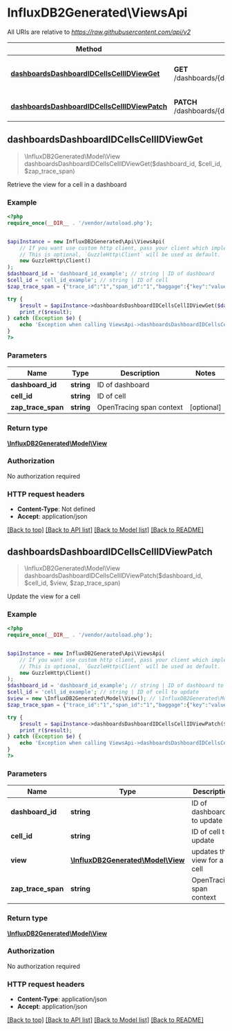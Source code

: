 # InfluxDB2Generated\ViewsApi

All URIs are relative to *https://raw.githubusercontent.com/api/v2*

Method | HTTP request | Description
------------- | ------------- | -------------
[**dashboardsDashboardIDCellsCellIDViewGet**](ViewsApi.md#dashboardsDashboardIDCellsCellIDViewGet) | **GET** /dashboards/{dashboardID}/cells/{cellID}/view | Retrieve the view for a cell in a dashboard
[**dashboardsDashboardIDCellsCellIDViewPatch**](ViewsApi.md#dashboardsDashboardIDCellsCellIDViewPatch) | **PATCH** /dashboards/{dashboardID}/cells/{cellID}/view | Update the view for a cell



## dashboardsDashboardIDCellsCellIDViewGet

> \InfluxDB2Generated\Model\View dashboardsDashboardIDCellsCellIDViewGet($dashboard_id, $cell_id, $zap_trace_span)

Retrieve the view for a cell in a dashboard

### Example

```php
<?php
require_once(__DIR__ . '/vendor/autoload.php');


$apiInstance = new InfluxDB2Generated\Api\ViewsApi(
    // If you want use custom http client, pass your client which implements `GuzzleHttp\ClientInterface`.
    // This is optional, `GuzzleHttp\Client` will be used as default.
    new GuzzleHttp\Client()
);
$dashboard_id = 'dashboard_id_example'; // string | ID of dashboard
$cell_id = 'cell_id_example'; // string | ID of cell
$zap_trace_span = {"trace_id":"1","span_id":"1","baggage":{"key":"value"}}; // string | OpenTracing span context

try {
    $result = $apiInstance->dashboardsDashboardIDCellsCellIDViewGet($dashboard_id, $cell_id, $zap_trace_span);
    print_r($result);
} catch (Exception $e) {
    echo 'Exception when calling ViewsApi->dashboardsDashboardIDCellsCellIDViewGet: ', $e->getMessage(), PHP_EOL;
}
?>
```

### Parameters


Name | Type | Description  | Notes
------------- | ------------- | ------------- | -------------
 **dashboard_id** | **string**| ID of dashboard |
 **cell_id** | **string**| ID of cell |
 **zap_trace_span** | **string**| OpenTracing span context | [optional]

### Return type

[**\InfluxDB2Generated\Model\View**](../Model/View.md)

### Authorization

No authorization required

### HTTP request headers

- **Content-Type**: Not defined
- **Accept**: application/json

[[Back to top]](#) [[Back to API list]](../../README.md#documentation-for-api-endpoints)
[[Back to Model list]](../../README.md#documentation-for-models)
[[Back to README]](../../README.md)


## dashboardsDashboardIDCellsCellIDViewPatch

> \InfluxDB2Generated\Model\View dashboardsDashboardIDCellsCellIDViewPatch($dashboard_id, $cell_id, $view, $zap_trace_span)

Update the view for a cell

### Example

```php
<?php
require_once(__DIR__ . '/vendor/autoload.php');


$apiInstance = new InfluxDB2Generated\Api\ViewsApi(
    // If you want use custom http client, pass your client which implements `GuzzleHttp\ClientInterface`.
    // This is optional, `GuzzleHttp\Client` will be used as default.
    new GuzzleHttp\Client()
);
$dashboard_id = 'dashboard_id_example'; // string | ID of dashboard to update
$cell_id = 'cell_id_example'; // string | ID of cell to update
$view = new \InfluxDB2Generated\Model\View(); // \InfluxDB2Generated\Model\View | updates the view for a cell
$zap_trace_span = {"trace_id":"1","span_id":"1","baggage":{"key":"value"}}; // string | OpenTracing span context

try {
    $result = $apiInstance->dashboardsDashboardIDCellsCellIDViewPatch($dashboard_id, $cell_id, $view, $zap_trace_span);
    print_r($result);
} catch (Exception $e) {
    echo 'Exception when calling ViewsApi->dashboardsDashboardIDCellsCellIDViewPatch: ', $e->getMessage(), PHP_EOL;
}
?>
```

### Parameters


Name | Type | Description  | Notes
------------- | ------------- | ------------- | -------------
 **dashboard_id** | **string**| ID of dashboard to update |
 **cell_id** | **string**| ID of cell to update |
 **view** | [**\InfluxDB2Generated\Model\View**](../Model/View.md)| updates the view for a cell |
 **zap_trace_span** | **string**| OpenTracing span context | [optional]

### Return type

[**\InfluxDB2Generated\Model\View**](../Model/View.md)

### Authorization

No authorization required

### HTTP request headers

- **Content-Type**: application/json
- **Accept**: application/json

[[Back to top]](#) [[Back to API list]](../../README.md#documentation-for-api-endpoints)
[[Back to Model list]](../../README.md#documentation-for-models)
[[Back to README]](../../README.md)

